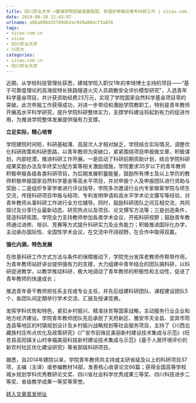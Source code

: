 ```yaml
---
title: 四川农业大学->建城学院突破发展瓶颈，多措并举推动青年科研工作 | sicau.com.cn
date: 2019-08-28 12:43:07
urlname: e8ba096d35709db2ec929a804cf3a856
tags: 
- sicau.com.cn
- sicau
- 四川农业大学
- 川农大
categories:
- sicau.com.cn
- 四川农业大学
---
```



近期，从学校科技管理处获悉，建城学院入职仅1年的李琦博士主持的项目——“基于可靠度理论的高海拔特长铁路隧道火灾人员疏散安全评价模型研究”，入选青年科学基金项目，共计获资助经费23万元，实现了学院国家自然科学基金项目零的突破。此次申报工作获得成功，对进一步带动和激励学院教职工，特别是青年教师开展高水平科学研究，提升学院科研整体实力，支撑学科建设将起到有力的促进作用，为推进学院整体发展提供强有力支撑。

**立足实际，精心培育**

学院建院时间短，科研基础薄、高层次人才相对缺乏，学院结合实际情况，调整优化科研政策和科研思路，以青年教师为突破口，紧紧围绕项目申报做文章，积极谋划，内部挖潜，推进科研工作开展。一是启动了科研前期资助计划，结合学院科研成果奖励办法及年终奖分配方案等相关激励措施，学院要求35岁以下的青年教师积极申报各级各类科研项目，为后期发展积蓄能量，鼓励所有博士及以上学历的教师积极申报国家自然科学基金等高水平项目，并对申报个人及申报团队进行资助与奖励；二是组织专家学者进行评议指导，学院多次邀请行业内专家做客学院与师生交流，传授科研项目申报与结项、专利发明申请和高水平学术论文攥写等经验，对青年教师从事科研工作进行全方位辅导。同时，鼓励科研团队之间互相交流，共同探讨及分享行业最新动态、研究热点以及项目、论文撰写方法等；三是创造条件，营造科研氛围，学院全力支持教师参加各类学术会议，开拓科研视野；鼓励青年教师通过进修、培训、竞赛等方式提升科研实力及业务能力；积极推进国际化办学，主动承办国际性、全国性学术会议，在交流中开阔视野，在合作中取得双赢。

**强化内涵，特色发展**

在改善科研工作方式方法与条件的保障推动下，学院充分发挥老教师传帮带作用，为青年教师站好讲台提供强有力的支撑，大力组建中青年结合的团队搞科研，以科研促进教学，以教学推动科研，极大地调动了青年教师的积极性和主动性，促进了青年教师的快速成长；

推选青年骨干教师担任系主任或专业主任，并先后组建科研团队、课程建设团队5个，各团队间定期举行学术交流、汇报及授课竞赛。

发挥学科优势和特色，紧扣乡村振兴、精准扶贫等国家战略，主动服务行业企业和地方经济建设。学院青年教师团队先后承担了天府新区、雅安市天全县、宜宾市筠连县等地区的村镇规划设计及乡村振兴战略规划等社会服务项目，主持了《川西北藏族村庄布点优化及政策研究》《广安市前锋区美丽新村建设技术集成与示范》《旺苍县高阳镇关山村幸福美丽科技新村建设技术集成与示范》《基于人居环境评价的新农村社区优化建设研究》等省部级科研项目。

据悉，自2014年建院以来，学院青年教师共主持或主研省级及以上的科研项目37项，主编（主译）或参编教材14部，发表核心收录论文66篇；获得全国高等学校城乡规划学科优秀教研论文奖、四川省社会科学优秀成果三等奖、四川科技进步二等奖、省级教学成果一等奖等荣誉。





[转入文章首发地址](https://news.sicau.edu.cn/info/1078/52986.htm)